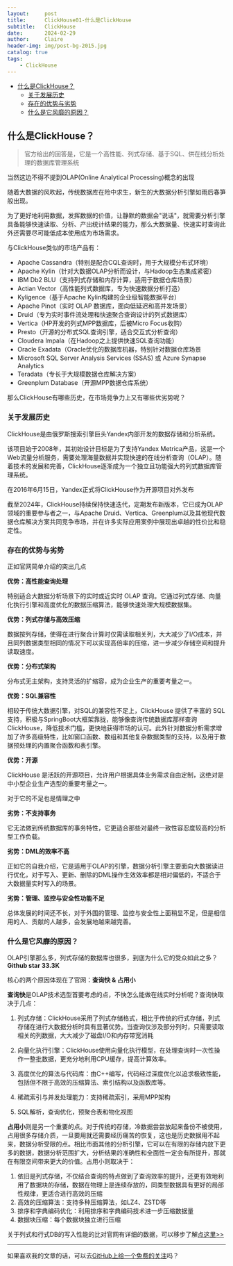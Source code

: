 ```yaml
---
layout:     post
title:      ClickHouse01-什么是ClickHouse
subtitle:   ClickHouse
date:       2024-02-29
author:     Claire
header-img: img/post-bg-2015.jpg
catalog: true
tags:
    - ClickHouse
---
```


- [什么是ClickHouse？](#什么是clickhouse)
  - [关于发展历史](#关于发展历史)
  - [存在的优势与劣势](#存在的优势与劣势)
  - [什么是它风靡的原因？](#什么是它风靡的原因)

## 什么是ClickHouse？

> 官方给出的回答是，它是一个高性能、列式存储、基于SQL、供在线分析处理的数据库管理系统

当然这边不得不提到OLAP(Online Analytical Processing)概念的出现

随着大数据的风吹起，传统数据库在险中求生，新生的大数据分析引擎如雨后春笋般出现。

为了更好地利用数据，发挥数据的价值，让静默的数据会"说话"，就需要分析引擎具备能够快速读取、分析、产出统计结果的能力，那么大数据量、快速实时查询此外还需要尽可能低成本使用成为市场需求。

与ClickHouse类似的市场产品有：

- Apache Cassandra（特别是配合CQL查询时，用于大规模分布式环境）
- Apache Kylin（针对大数据OLAP分析而设计，与Hadoop生态集成紧密）
- IBM Db2 BLU（支持列式存储和内存计算，适用于数据仓库场景）
- Actian Vector（高性能列式数据库，专为快速数据分析打造）
- Kyligence（基于Apache Kylin构建的企业级智能数据平台）
- Apache Pinot（实时 OLAP 数据库，面向低延迟和高并发场景）
- Druid（专为实时事件流处理和快速聚合查询设计的列式数据库）
- Vertica（HP开发的列式MPP数据库，后被Micro Focus收购）
- Presto（开源的分布式SQL查询引擎，适合交互式分析查询）
- Cloudera Impala（在Hadoop之上提供快速SQL查询功能）
- Oracle Exadata（Oracle优化的数据库机器，特别针对数据仓库场景
- Microsoft SQL Server Analysis Services (SSAS) 或 Azure Synapse Analytics
- Teradata（专长于大规模数据仓库解决方案）
- Greenplum Database（开源MPP数据仓库系统）

那么ClickHouse有哪些历史，在市场竞争力上又有哪些优劣势呢？

### 关于发展历史

ClickHouse是由俄罗斯搜索引擎巨头Yandex内部开发的数据存储和分析系统。
 
该项目始于2008年，其初始设计目标是为了支持Yandex Metrica产品，这是一个Web流量分析服务，需要处理海量数据并实现快速的在线分析查询（OLAP）。随着技术的发展和完善，ClickHouse逐渐成为一个独立且功能强大的列式数据库管理系统。

在2016年6月15日，Yandex正式将ClickHouse作为开源项目对外发布

截至2024年，ClickHouse持续保持快速迭代，定期发布新版本，它已成为OLAP领域的重要参与者之一，与Apache Druid、Vertica、Greenplum以及其他现代数据仓库解决方案共同竞争市场，并在许多实际应用案例中展现出卓越的性价比和稳定性。

### 存在的优势与劣势

正如官网简单介绍的突出几点

**优势：高性能查询处理**

特别适合大数据分析场景下的实时或近实时 OLAP 查询。它通过列式存储、向量化执行引擎和高度优化的数据压缩算法，能够快速处理大规模数据集。

**优势：列式存储与高效压缩**

数据按列存储，使得在进行聚合计算时仅需读取相关列，大大减少了I/O成本，并且同列数据类型相同的情况下可以实现高倍率的压缩，进一步减少存储空间和提升读取速度。

**优势：分布式架构**

分布式无主架构，支持灵活的扩缩容，成为企业生产的重要考量之一。

**优势：SQL兼容性**

相较于传统大数据引擎，对SQL的兼容性不足上，ClickHouse 提供了丰富的 SQL 支持，积极与SpringBoot大框架靠拢，能够像查询传统数据库那样查询ClickHouse，降低技术门槛，更快地获得市场的认可。此外针对数据分析需求增加了许多高级特性，比如窗口函数、数组和其他复杂数据类型的支持，以及用于数据预处理的内置聚合函数和表引擎。

**优势：开源**

ClickHouse 是活跃的开源项目，允许用户根据具体业务需求自由定制，这绝对是中小型企业生产选型的重要考量之一。

对于它的不足也是情理之中

**劣势：不支持事务**

它无法做到传统数据库的事务特性，它更适合那些对最终一致性容忍度较高的分析型工作负载。

**劣势：DML的效率不高**

正如它的自我介绍，它是适用于OLAP的引擎，数据分析引擎主要面向大数据读进行优化，对于写入、更新、删除的DML操作生效效率都是相对偏低的，不适合于大数据量实时写入的场景。

**劣势：管理、监控与安全性功能不足**

总体发展的时间还不长，对于外围的管理、监控与安全性上面稍显不足，但是相信用的人、贡献的人越多，会发展地越来越完善。

### 什么是它风靡的原因？

OLAP引擎那么多，列式存储的数据库也很多，到底为什么它的受众如此之多？**Github star 33.3K**

核心的两个原因体现在了官网：**查询快 & 占用小**

**查询快**是OLAP技术选型首要考虑的点，不快怎么能做在线实时分析呢？查询快取决于几点：

1. 列式存储：ClickHouse采用了列式存储格式，相比于传统的行式存储，列式存储在进行大数据分析时具有显著优势。当查询仅涉及部分列时，只需要读取相关的列数据，大大减少了磁盘I/O和内存带宽消耗

2. 向量化执行引擎：ClickHouse使用向量化执行模型，在处理查询时一次性操作一整批数据，更充分地利用CPU缓存，提高计算效率。

3. 高度优化的算法与代码库：由C++编写，代码经过深度优化以追求极致性能，包括但不限于高效的压缩算法、索引结构以及函数库等。

4. 稀疏索引与并发处理能力：支持稀疏索引，采用MPP架构

5. SQL解析，查询优化，预聚合表和物化视图

**占用小**则是另一个重要的点。对于传统的存储，冷数据尝尝放起来备份不被使用，占用很多存储介质，一旦要用就还需要经历痛苦的恢复，这也是历史数据用不起来，数据分析受限的点。相比市面其他的分析引擎，它可以在有限的存储内放下更多的数据，数据分析范围扩大，分析结果的准确性和全面性一定会有所提升，那就在有限空间带来更大的价值。占用小则取决于：

1. 依旧是列式存储，不仅结合查询的特点做到了查询效率的提升，还更有效地利用了数据块的存储，数据在物理上是连续存放的，同类型数据具有更好的局部性规律，更适合进行高效的压缩
2. 高效的压缩算法：支持多种压缩算法，如LZ4、ZSTD等
3. 排序和字典编码优化：利用排序和字典编码技术进一步压缩数据量
4. 数据块压缩：每个数据块独立进行压缩

关于列式和行式DB的写入性能的比对官网有详细的数据，可以移步了解[点这里>>](https://clickhouse.com/docs/en/intro)

----

如果喜欢我的文章的话，可以去[GitHub上给一个免费的关注](https://github.com/CzyerChen/)吗？
